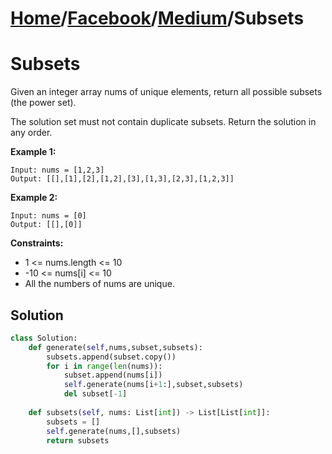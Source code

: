 # [Home](./../..)/[Facebook](./..)/[Medium](./)/Subsets
<h1>Subsets</h1>

<p>
Given an integer array nums of unique elements, return all possible subsets (the power set).
</p>
<p>
The solution set must not contain duplicate subsets. Return the solution in any order.
</p>

<b>Example 1:</b>

    Input: nums = [1,2,3]
    Output: [[],[1],[2],[1,2],[3],[1,3],[2,3],[1,2,3]]

<b>Example 2:</b>

    Input: nums = [0]
    Output: [[],[0]]

<b>Constraints:</b>

- 1 <= nums.length <= 10
- -10 <= nums[i] <= 10
- All the numbers of nums are unique.

<h2>Solution</h2>

```python
class Solution:
    def generate(self,nums,subset,subsets):
        subsets.append(subset.copy())
        for i in range(len(nums)):
            subset.append(nums[i])
            self.generate(nums[i+1:],subset,subsets)
            del subset[-1]
        
    def subsets(self, nums: List[int]) -> List[List[int]]:
        subsets = []
        self.generate(nums,[],subsets)
        return subsets
```
